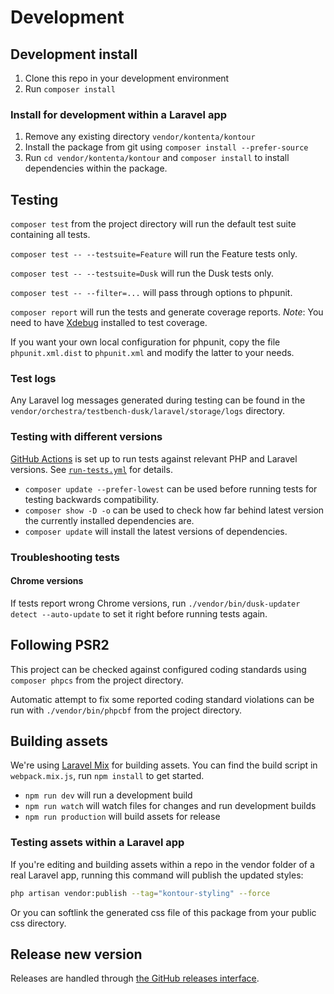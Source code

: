 # Development

## Development install

1. Clone this repo in your development environment
2. Run `composer install`

### Install for development within a Laravel app

1. Remove any existing directory `vendor/kontenta/kontour`
2. Install the package from git using `composer install --prefer-source`
3. Run `cd vendor/kontenta/kontour` and `composer install` to install dependencies within the package.

## Testing

`composer test` from the project directory will run the default test suite containing all tests.

`composer test -- --testsuite=Feature` will run the Feature tests only.

`composer test -- --testsuite=Dusk` will run the Dusk tests only.

`composer test -- --filter=...` will pass through options to phpunit.

`composer report` will run the tests and generate coverage reports.
_Note_: You need to have [Xdebug](https://xdebug.org/docs/install) installed to test coverage.

If you want your own local configuration for phpunit,
copy the file `phpunit.xml.dist` to `phpunit.xml` and modify the latter to your needs.

### Test logs

Any Laravel log messages generated during testing can be found in the
`vendor/orchestra/testbench-dusk/laravel/storage/logs` directory.

### Testing with different versions

[GitHub Actions](https://github.com/kontenta/kontour/actions) is set up to run
tests against relevant PHP and Laravel versions.
See [`run-tests.yml`](.github/workflows/run-tests.yml) for details.

- `composer update --prefer-lowest` can be used before running tests for testing backwards compatibility.
- `composer show -D -o` can be used to check how far behind latest version the currently installed dependencies are.
- `composer update` will install the latest versions of dependencies.

### Troubleshooting tests

#### Chrome versions

If tests report wrong Chrome versions, run
`./vendor/bin/dusk-updater detect --auto-update`
to set it right before running tests again.

## Following PSR2

This project can be checked against configured coding standards using `composer phpcs` from the project directory.

Automatic attempt to fix some reported coding standard violations can be run with
`./vendor/bin/phpcbf` from the project directory.

## Building assets

We're using [Laravel Mix](https://github.com/JeffreyWay/laravel-mix) for building assets.
You can find the build script in `webpack.mix.js`, run `npm install` to get started.

- `npm run dev` will run a development build
- `npm run watch` will watch files for changes and run development builds
- `npm run production` will build assets for release

### Testing assets within a Laravel app

If you're editing and building assets within a repo in the vendor folder of a real Laravel app,
running this command will publish the updated styles:

```bash
php artisan vendor:publish --tag="kontour-styling" --force
```

Or you can softlink the generated css file of this package from your public css directory.

## Release new version

Releases are handled through [the GitHub releases interface](https://github.com/kontenta/kontour/releases).
